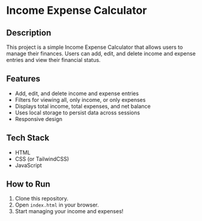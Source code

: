 # Income Expense Calculator

## Description
This project is a simple Income Expense Calculator that allows users to manage their finances. Users can add, edit, and delete income and expense entries and view their financial status.

## Features
- Add, edit, and delete income and expense entries
- Filters for viewing all, only income, or only expenses
- Displays total income, total expenses, and net balance
- Uses local storage to persist data across sessions
- Responsive design

## Tech Stack
- HTML
- CSS (or TailwindCSS)
- JavaScript

## How to Run
1. Clone this repository.
2. Open `index.html` in your browser.
3. Start managing your income and expenses!

